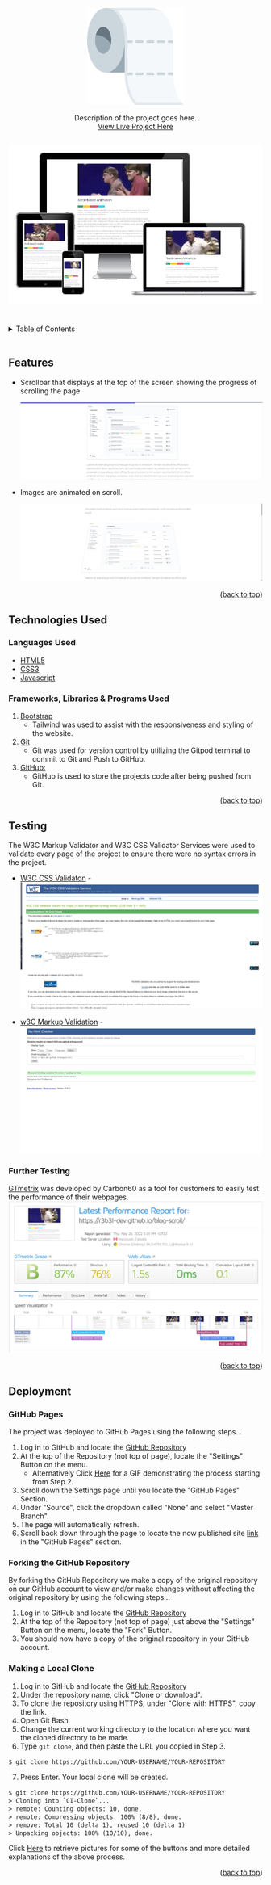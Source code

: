 <div id="top"></div>

<!-- PROJECT LOGO -->
<br />
<div align="center">
<a href="https://github.com/r3b3l-dev/repo_name">
	<img src="assets/logo.png" alt="Logo">
</a>

<p align="center">
	Description of the project goes here.
	<br />
	<a href="https://r3b3l-dev.github.io/blog-scroll/">View Live Project Here</a>
</p>
</div>

<h2 align="center"><img src="assets/responsive-screenshot.png"></h2>

<br>
<!-- TABLE OF CONTENTS -->
<details>
<summary>Table of Contents</summary>
<ol>
	<li><a href="#features">Features</a></li>
	<li><a href="#technologies-used">Technologies Used</a></li>
	<li><a href="#testing">Testing</a></li>
	<li><a href="#deployment">Deployment</a></li>
</ol>
</details>
<br>


## Features

-   Scrollbar that displays at the top of the screen showing the progress of scrolling the page

	![Scrollbar](assets/scrollbar.png)

-   Images are animated on scroll.

	![Animated Image](assets/image-animation.png)

<p align="right">(<a href="#top">back to top</a>)</p>

## Technologies Used

### Languages Used

-   [HTML5](https://en.wikipedia.org/wiki/HTML5)
-   [CSS3](https://en.wikipedia.org/wiki/Cascading_Style_Sheets)
-   [Javascript](https://en.wikipedia.org/wiki/JavaScript)

### Frameworks, Libraries & Programs Used

1. [Bootstrap](https://getbootstrap.com/)
	- Tailwind was used to assist with the responsiveness and styling of the website.
1. [Git](https://git-scm.com/)
	- Git was used for version control by utilizing the Gitpod terminal to commit to Git and Push to GitHub.
1. [GitHub:](https://github.com/)
	- GitHub is used to store the projects code after being pushed from Git.

<p align="right">(<a href="#top">back to top</a>)</p>

## Testing

The W3C Markup Validator and W3C CSS Validator Services were used to validate every page of the project to ensure there were no syntax errors in the project.

-   [W3C CSS Validaton](https://validator.w3.org/) - ![Results](assets/w3c-css.png)

-	[w3C Markup Validation](https://validator.w3.org/) - ![Results](assets/w3-html-validation.png)

### Further Testing

[GTmetrix](https://gtmetrix.com/) was developed by Carbon60 as a tool for customers to easily test the performance of their webpages.
![GTmetrix](assets/gtmetrix.png)

<p align="right">(<a href="#top">back to top</a>)</p>

## Deployment

### GitHub Pages

The project was deployed to GitHub Pages using the following steps...

1. Log in to GitHub and locate the [GitHub Repository](https://github.com/)
2. At the top of the Repository (not top of page), locate the "Settings" Button on the menu.
	- Alternatively Click [Here](https://raw.githubusercontent.com/) for a GIF demonstrating the process starting from Step 2.
3. Scroll down the Settings page until you locate the "GitHub Pages" Section.
4. Under "Source", click the dropdown called "None" and select "Master Branch".
5. The page will automatically refresh.
6. Scroll back down through the page to locate the now published site [link](https://github.com) in the "GitHub Pages" section.

### Forking the GitHub Repository

By forking the GitHub Repository we make a copy of the original repository on our GitHub account to view and/or make changes without affecting the original repository by using the following steps...

1. Log in to GitHub and locate the [GitHub Repository](https://github.com/)
2. At the top of the Repository (not top of page) just above the "Settings" Button on the menu, locate the "Fork" Button.
3. You should now have a copy of the original repository in your GitHub account.

### Making a Local Clone

1. Log in to GitHub and locate the [GitHub Repository](https://github.com/)
2. Under the repository name, click "Clone or download".
3. To clone the repository using HTTPS, under "Clone with HTTPS", copy the link.
4. Open Git Bash
5. Change the current working directory to the location where you want the cloned directory to be made.
6. Type `git clone`, and then paste the URL you copied in Step 3.

```
$ git clone https://github.com/YOUR-USERNAME/YOUR-REPOSITORY
```

7. Press Enter. Your local clone will be created.

```
$ git clone https://github.com/YOUR-USERNAME/YOUR-REPOSITORY
> Cloning into `CI-Clone`...
> remote: Counting objects: 10, done.
> remote: Compressing objects: 100% (8/8), done.
> remove: Total 10 (delta 1), reused 10 (delta 1)
> Unpacking objects: 100% (10/10), done.
```

Click [Here](https://help.github.com/en/github/creating-cloning-and-archiving-repositories/cloning-a-repository#cloning-a-repository-to-github-desktop) to retrieve pictures for some of the buttons and more detailed explanations of the above process.

<p align="right">(<a href="#top">back to top</a>)</p>
